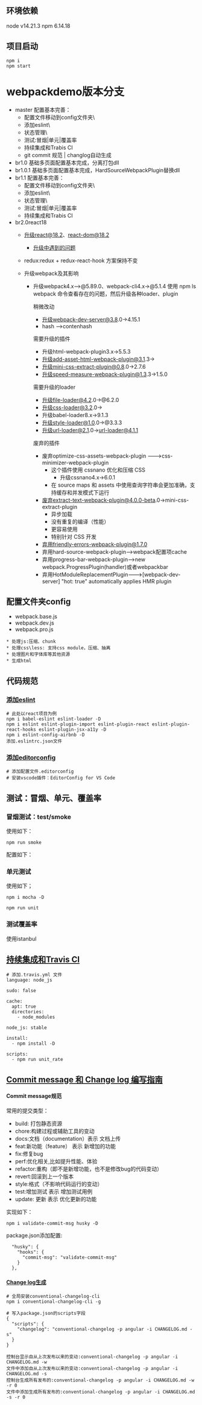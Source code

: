 ## 环境依赖
node v14.21.3
npm 6.14.18

## 项目启动
```
npm i
npm start
```
# webpackdemo版本分支
* master 配置基本完善：
  * 配置文件移动到config文件夹\
  * 添加eslint\
  * 状态管理\
  * 测试:冒烟|单元|覆盖率
  * 持续集成和Trabis CI
  * git commit 规范 | changlog自动生成
* br1.0 基础多页面配置基本完成，分离打包dll
* br1.0.1 基础多页面配置基本完成，HardSourceWebpackPlugin替换dll
* br1.1 配置基本完善：
  * 配置文件移动到config文件夹\
  * 添加eslint\
  * 状态管理\
  * 测试:冒烟|单元|覆盖率
  * 持续集成和Trabis CI
* br2.0react18
  * 升级react@18.2、react-dom@18.2
    * [升级中遇到的问题]()
  * redux:redux + redux-react-hook 方案保持不变

  * 升级webpack及其影响
    * 升级webpack4.x-->@5.89.0、webpack-cli4.x->@5.1.4
      使用 npm ls webpack 命令查看存在的问题，然后升级各种loader、plugin

      稍微改动
      * 升级webpack-dev-server@3.8.0->4.15.1
      * hash -->contenhash

      需要升级的插件
      * 升级html-webpack-plugin3.x->5.5.3
      * 升级add-asset-html-webpack-plugin@3.1.3->
      * 升级mini-css-extract-plugin@0.8.0->2.7.6
      * 升级speed-measure-webpack-plugin@1.3.3->1.5.0

      需要升级的loader
      * 升级file-loader@4.2.0->@6.2.0
      * 升级css-loader@3.2.0->
      * 升级babel-loader8.x->9.1.3
      * 升级style-loader@1.0.0->@3.3.3
      * 升级url-loader@2.1.0->url-loader@4.1.1

      废弃的插件
      * 废弃optimize-css-assets-webpack-plugin --->css-minimizer-webpack-plugin
          * 这个插件使用 cssnano 优化和压缩 CSS
            * 升级cssnano4.x->6.0.1
          * 在 source maps 和 assets 中使用查询字符串会更加准确，支持缓存和并发模式下运行
      * 废弃extract-text-webpack-plugin@4.0.0-beta.0->mini-css-extract-plugin
          * 异步加载
          * 没有重复的编译（性能）
          * 更容易使用
          * 特别针对 CSS 开发
      * 弃用friendly-errors-webpack-plugin@1.7.0
      * 弃用hard-source-webpack-plugin-->webpack配置项cache
      * 弃用progress-bar-webpack-plugin-->new webpack.ProgressPlugin(handler)或者webpackbar
      * 弃用HotModuleReplacementPlugin--->[webpack-dev-server] "hot: true" automatically applies HMR plugin


## 配置文件夹config
* webpack.base.js
* webpack.dev.js
* webpack.pro.js
```
* 处理js:压缩、chunk
* 处理css\less: 支持css module，压缩、抽离
* 处理图片和字体库等其他资源
* 生成html
```

## 代码规范

### [添加eslint](https://www.npmjs.com/package/eslint-config-airbnb)
```
# 此处以react项目为例
npm i babel-eslint eslint-loader -D
npm i eslint eslint-plugin-import eslint-plugin-react eslint-plugin-react-hooks eslint-plugin-jsx-a11y -D
npm i eslint-config-airbnb -D
添加.eslintrc.json文件
```

### [添加editorconfig](https://www.jianshu.com/p/fac7dde906cc)
```
# 添加配置文件.editorconfig
# 安装vscode插件：EditorConfig for VS Code
```

## 测试：冒烟、单元、覆盖率

### 冒烟测试：test/smoke

使用如下：
```
npm run smoke
```
配置如下：

### 单元测试
使用如下；
```
npm i mocha -D

npm run unit
```
### 测试覆盖率

使用istanbul

## [持续集成和Travis CI](https://www.travis-ci.org/)

```
# 添加.travis.yml 文件
language: node_js

sudo: false

cache:
  apt: true
  directories:
    - node_modules

node_js: stable

install:
  - npm install -D

scripts:
  - npm run unit_rate

```


## [Commit message 和 Change log 编写指南](http://www.ruanyifeng.com/blog/2016/01/commit_message_change_log.html)

#### Commit message规范
常用的提交类型：
* build: 打包静态资源
* chore:构建过程或辅助工具的变动
* docs:文档（documentation）表示 文档上传
* feat:新功能（feature） 表示 新增加的功能
* fix:修复bug
* perf:优化相关,比如提升性能、体验
* refactor:重构（即不是新增功能，也不是修改bug的代码变动）
* revert:回滚到上一个版本
* style:格式（不影响代码运行的变动）
* test:增加测试 表示 增加测试用例
* update: 更新 表示 优化更新的功能

实现如下：
```
npm i validate-commit-msg husky -D
```
package.json添加配置:
```
  "husky": {
    "hooks": {
      "commit-msg": "validate-commit-msg"
    }
  },
```

#### [Change log生成](https://www.npmjs.com/package/conventional-changelog-cli)


```
# 全局安装conventional-changelog-cli
npm i conventional-changelog-cli -g

# 写入package.json的scripts字段
{
  "scripts": {
    "changelog": "conventional-changelog -p angular -i CHANGELOG.md -s"
  }
}

控制台显示自从上次发布以来的变动:conventional-changelog -p angular -i CHANGELOG.md -w
文件中添加自从上次发布以来的变动:conventional-changelog -p angular -i CHANGELOG.md -s
控制台生成所有发布的:conventional-changelog -p angular -i CHANGELOG.md -w -r 0
文件中添加生成所有发布的:conventional-changelog -p angular -i CHANGELOG.md -s -r 0
```

